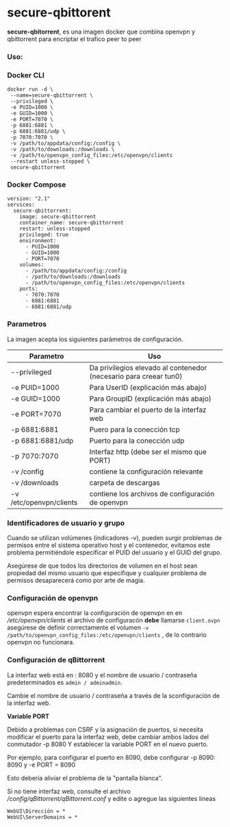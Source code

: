 ﻿# secure-qbittorent
**secure-qbitorrent**, es una imagen docker que combina openvpn y qbittorrent para encriptar el trafico peer to peer

### Uso:
### Docker CLI

 ```
docker run -d \
  --name=secure-qbittorrent \
  --privileged \
  -e PUID=1000 \
  -e GUID=1000 \
  -e PORT=7070 \
  -p 6881:6881 \
  -p 6881:6881/udp \
  -p 7070:7070 \
  -v /path/to/appdata/config:/config \
  -v /path/to/downloads:/downloads \
  -v /path/to/openvpn_config_files:/etc/openvpn/clients
  --restart unless-stopped \
  secure-qbittorrent
```

### Docker Compose

```
version: "2.1"
services:
  secure-qbittorrent:
    image: secure-qbittorrent
    container_name: secure-qbittorrent
    restart: unless-stopped
    privileged: true
    environment:
      - PUID=1000
      - GUID=1000
      - PORT=7070
    volumes:
      - /path/to/appdata/config:/config
      - /path/to/downloads:/downloads
      - /path/to/openvpn_config_files:/etc/openvpn/clients
	ports:
      - 7070:7070
      - 6881:6881
      - 6881:6881/udp
```

### Parametros
La imagen acepta los siguientes parámetros de configuración.

Parametro | Uso
-------- | -----
--privileged | Da privilegios elevado al contenedor (necesario para creear tun0)
-e PUID=1000 | Para UserID (explicación más abajo)
-e GUID=1000 | Para GroupID (explicación más abajo)
-e PORT=7070 | Para cambiar el puerto de la interfaz web
-p 6881:6881 |Puero para la conección tcp
-p 6881:6881/udp | Puerto para la conección udp
-p 7070:7070 | Interfaz http (debe ser el mismo que PORT)
-v /config| contiene la configuración relevante
-v /downloads | carpeta de descargas
-v /etc/openvpn/clients| contiene los archivos de configuración de openvpn 

### Identificadores de usuario y grupo

Cuando se utilizan volúmenes (indicadores -v), pueden surgir problemas de permisos entre el sistema operativo host y el contenedor, evitamos este problema permitiéndole especificar el PUID del usuario y el GUID del grupo.

Asegúrese de que todos los directorios de volumen en el host sean propiedad del mismo usuario que especifique y cualquier problema de permisos desaparecerá como por arte de magia.


### Configuración de openvpn

openvpn espera encontrar  la configuración de openvpn en en */etc/openvpn/clients* el archivo  de configuracón **debe** llamarse `client.ovpn`  asegúrese de definir correctamente el volumen   `-v /path/to/openvpn_config_files:/etc/openvpn/clients` , de lo contrario openvpn no funcionara. 

### Configuración de qBittorrent
La interfaz web está en <su-ip>: 8080 y el nombre de usuario / contraseña predeterminados es `admin / adminadmin`.

Cambie el nombre de usuario / contraseña a través de la sconfiguración de la interfaz web.

**Variable PORT**

Debido a problemas con CSRF y la asignación de puertos, si necesita modificar el puerto para la interfaz web, debe cambiar ambos lados del conmutador -p 8080 Y establecer la variable PORT en el nuevo puerto.

Por ejemplo, para configurar el puerto en 8090, debe configurar -p 8090: 8090 y -e PORT = 8090

Esto debería aliviar el problema de la "pantalla blanca".

Si no tiene interfaz web, consulte el archivo */config/qBittorrent/qBittorrent.conf* y edite o agregue las siguientes líneas
````
WebUI\Dirección = *
WebUI\ServerDomains = *
````

